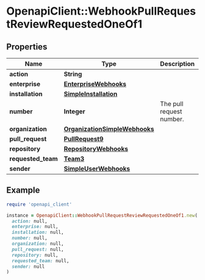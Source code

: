 # OpenapiClient::WebhookPullRequestReviewRequestedOneOf1

## Properties

| Name | Type | Description | Notes |
| ---- | ---- | ----------- | ----- |
| **action** | **String** |  |  |
| **enterprise** | [**EnterpriseWebhooks**](EnterpriseWebhooks.md) |  | [optional] |
| **installation** | [**SimpleInstallation**](SimpleInstallation.md) |  | [optional] |
| **number** | **Integer** | The pull request number. |  |
| **organization** | [**OrganizationSimpleWebhooks**](OrganizationSimpleWebhooks.md) |  | [optional] |
| **pull_request** | [**PullRequest9**](PullRequest9.md) |  |  |
| **repository** | [**RepositoryWebhooks**](RepositoryWebhooks.md) |  |  |
| **requested_team** | [**Team3**](Team3.md) |  |  |
| **sender** | [**SimpleUserWebhooks**](SimpleUserWebhooks.md) |  |  |

## Example

```ruby
require 'openapi_client'

instance = OpenapiClient::WebhookPullRequestReviewRequestedOneOf1.new(
  action: null,
  enterprise: null,
  installation: null,
  number: null,
  organization: null,
  pull_request: null,
  repository: null,
  requested_team: null,
  sender: null
)
```


